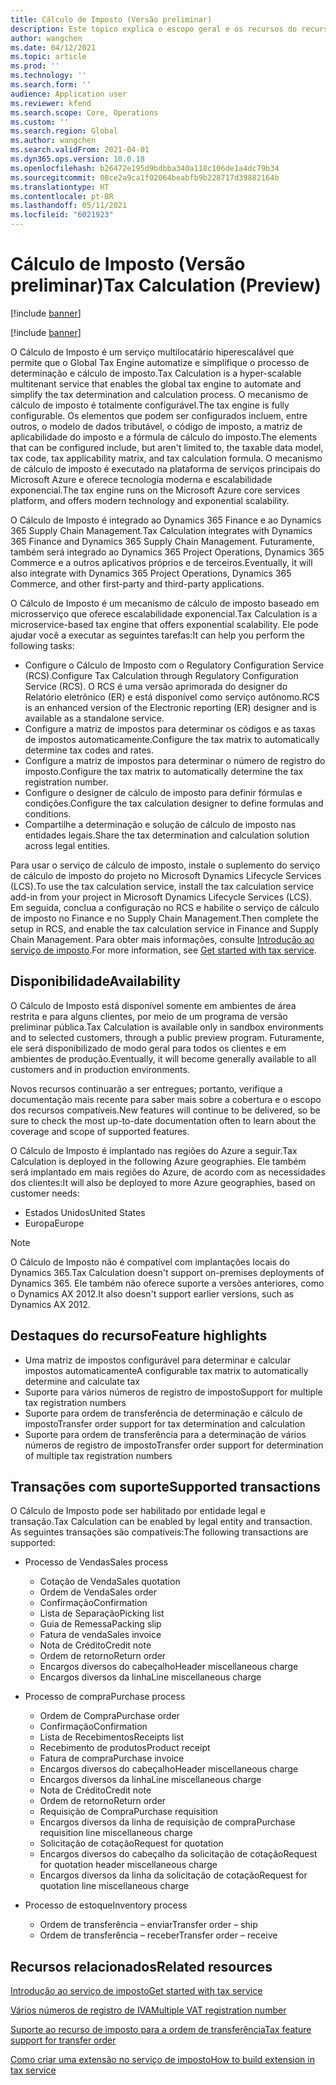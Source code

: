 ```yaml
---
title: Cálculo de Imposto (Versão preliminar)
description: Este tópico explica o escopo geral e os recursos do recurso Cálculo de Imposto.
author: wangchen
ms.date: 04/12/2021
ms.topic: article
ms.prod: ''
ms.technology: ''
ms.search.form: ''
audience: Application user
ms.reviewer: kfend
ms.search.scope: Core, Operations
ms.custom: ''
ms.search.region: Global
ms.author: wangchen
ms.search.validFrom: 2021-04-01
ms.dyn365.ops.version: 10.0.18
ms.openlocfilehash: b26472e195d9bdbba340a118c106de1a4dc79b34
ms.sourcegitcommit: 08ce2a9ca1f02064beabfb9b228717d39882164b
ms.translationtype: HT
ms.contentlocale: pt-BR
ms.lasthandoff: 05/11/2021
ms.locfileid: "6021923"
---
```

# <a name="tax-calculation-preview"></a><span data-ttu-id="db3a4-103">Cálculo de Imposto (Versão preliminar)</span><span class="sxs-lookup"><span data-stu-id="db3a4-103">Tax Calculation (Preview)</span></span>

[!include [banner](../includes/banner.md)]

[!include [banner](../includes/preview-banner.md)]

<span data-ttu-id="db3a4-104">O Cálculo de Imposto é um serviço multilocatário hiperescalável que permite que o Global Tax Engine automatize e simplifique o processo de determinação e cálculo de imposto.</span><span class="sxs-lookup"><span data-stu-id="db3a4-104">Tax Calculation is a hyper-scalable multitenant service that enables the global tax engine to automate and simplify the tax determination and calculation process.</span></span> <span data-ttu-id="db3a4-105">O mecanismo de cálculo de imposto é totalmente configurável.</span><span class="sxs-lookup"><span data-stu-id="db3a4-105">The tax engine is fully configurable.</span></span> <span data-ttu-id="db3a4-106">Os elementos que podem ser configurados incluem, entre outros, o modelo de dados tributável, o código de imposto, a matriz de aplicabilidade do imposto e a fórmula de cálculo do imposto.</span><span class="sxs-lookup"><span data-stu-id="db3a4-106">The elements that can be configured include, but aren't limited to, the taxable data model, tax code, tax applicability matrix, and tax calculation formula.</span></span> <span data-ttu-id="db3a4-107">O mecanismo de cálculo de imposto é executado na plataforma de serviços principais do Microsoft Azure e oferece tecnologia moderna e escalabilidade exponencial.</span><span class="sxs-lookup"><span data-stu-id="db3a4-107">The tax engine runs on the Microsoft Azure core services platform, and offers modern technology and exponential scalability.</span></span>

<span data-ttu-id="db3a4-108">O Cálculo de Imposto é integrado ao Dynamics 365 Finance e ao Dynamics 365 Supply Chain Management.</span><span class="sxs-lookup"><span data-stu-id="db3a4-108">Tax Calculation integrates with Dynamics 365 Finance and Dynamics 365 Supply Chain Management.</span></span> <span data-ttu-id="db3a4-109">Futuramente, também será integrado ao Dynamics 365 Project Operations, Dynamics 365 Commerce e a outros aplicativos próprios e de terceiros.</span><span class="sxs-lookup"><span data-stu-id="db3a4-109">Eventually, it will also integrate with Dynamics 365 Project Operations, Dynamics 365 Commerce, and other first-party and third-party applications.</span></span>

<span data-ttu-id="db3a4-110">O Cálculo de Imposto é um mecanismo de cálculo de imposto baseado em microsserviço que oferece escalabilidade exponencial.</span><span class="sxs-lookup"><span data-stu-id="db3a4-110">Tax Calculation is a microservice-based tax engine that offers exponential scalability.</span></span> <span data-ttu-id="db3a4-111">Ele pode ajudar você a executar as seguintes tarefas:</span><span class="sxs-lookup"><span data-stu-id="db3a4-111">It can help you perform the following tasks:</span></span>

- <span data-ttu-id="db3a4-112">Configure o Cálculo de Imposto com o Regulatory Configuration Service (RCS).</span><span class="sxs-lookup"><span data-stu-id="db3a4-112">Configure Tax Calculation through Regulatory Configuration Service (RCS).</span></span> <span data-ttu-id="db3a4-113">O RCS é uma versão aprimorada do designer do Relatório eletrônico (ER) e está disponível como serviço autônomo.</span><span class="sxs-lookup"><span data-stu-id="db3a4-113">RCS is an enhanced version of the Electronic reporting (ER) designer and is available as a standalone service.</span></span>
- <span data-ttu-id="db3a4-114">Configure a matriz de impostos para determinar os códigos e as taxas de impostos automaticamente.</span><span class="sxs-lookup"><span data-stu-id="db3a4-114">Configure the tax matrix to automatically determine tax codes and rates.</span></span>
- <span data-ttu-id="db3a4-115">Configure a matriz de impostos para determinar o número de registro do imposto.</span><span class="sxs-lookup"><span data-stu-id="db3a4-115">Configure the tax matrix to automatically determine the tax registration number.</span></span>
- <span data-ttu-id="db3a4-116">Configure o designer de cálculo de imposto para definir fórmulas e condições.</span><span class="sxs-lookup"><span data-stu-id="db3a4-116">Configure the tax calculation designer to define formulas and conditions.</span></span>
- <span data-ttu-id="db3a4-117">Compartilhe a determinação e solução de cálculo de imposto nas entidades legais.</span><span class="sxs-lookup"><span data-stu-id="db3a4-117">Share the tax determination and calculation solution across legal entities.</span></span>

<span data-ttu-id="db3a4-118">Para usar o serviço de cálculo de imposto, instale o suplemento do serviço de cálculo de imposto do projeto no Microsoft Dynamics Lifecycle Services (LCS).</span><span class="sxs-lookup"><span data-stu-id="db3a4-118">To use the tax calculation service, install the tax calculation service add-in from your project in Microsoft Dynamics Lifecycle Services (LCS).</span></span> <span data-ttu-id="db3a4-119">Em seguida, conclua a configuração no RCS e habilite o serviço de cálculo de imposto no Finance e no Supply Chain Management.</span><span class="sxs-lookup"><span data-stu-id="db3a4-119">Then complete the setup in RCS, and enable the tax calculation service in Finance and Supply Chain Management.</span></span> <span data-ttu-id="db3a4-120">Para obter mais informações, consulte [Introdução ao serviço de imposto](./global-get-started-with-tax-calculation-service.md).</span><span class="sxs-lookup"><span data-stu-id="db3a4-120">For more information, see [Get started with tax service](./global-get-started-with-tax-calculation-service.md).</span></span>

## <a name="availability"></a><span data-ttu-id="db3a4-121">Disponibilidade</span><span class="sxs-lookup"><span data-stu-id="db3a4-121">Availability</span></span>

<span data-ttu-id="db3a4-122">O Cálculo de Imposto está disponível somente em ambientes de área restrita e para alguns clientes, por meio de um programa de versão preliminar pública.</span><span class="sxs-lookup"><span data-stu-id="db3a4-122">Tax Calculation is available only in sandbox environments and to selected customers, through a public preview program.</span></span> <span data-ttu-id="db3a4-123">Futuramente, ele será disponibilizado de modo geral para todos os clientes e em ambientes de produção.</span><span class="sxs-lookup"><span data-stu-id="db3a4-123">Eventually, it will become generally available to all customers and in production environments.</span></span>

<span data-ttu-id="db3a4-124">Novos recursos continuarão a ser entregues; portanto, verifique a documentação mais recente para saber mais sobre a cobertura e o escopo dos recursos compatíveis.</span><span class="sxs-lookup"><span data-stu-id="db3a4-124">New features will continue to be delivered, so be sure to check the most up-to-date documentation often to learn about the coverage and scope of supported features.</span></span>

<span data-ttu-id="db3a4-125">O Cálculo de Imposto é implantado nas regiões do Azure a seguir.</span><span class="sxs-lookup"><span data-stu-id="db3a4-125">Tax Calculation is deployed in the following Azure geographies.</span></span> <span data-ttu-id="db3a4-126">Ele também será implantado em mais regiões do Azure, de acordo com as necessidades dos clientes:</span><span class="sxs-lookup"><span data-stu-id="db3a4-126">It will also be deployed to more Azure geographies, based on customer needs:</span></span>

- <span data-ttu-id="db3a4-127">Estados Unidos</span><span class="sxs-lookup"><span data-stu-id="db3a4-127">United States</span></span>
- <span data-ttu-id="db3a4-128">Europa</span><span class="sxs-lookup"><span data-stu-id="db3a4-128">Europe</span></span>

> [!NOTE]
> <span data-ttu-id="db3a4-129">O Cálculo de Imposto não é compatível com implantações locais do Dynamics 365.</span><span class="sxs-lookup"><span data-stu-id="db3a4-129">Tax Calculation doesn't support on-premises deployments of Dynamics 365.</span></span> <span data-ttu-id="db3a4-130">Ele também não oferece suporte a versões anteriores, como o Dynamics AX 2012.</span><span class="sxs-lookup"><span data-stu-id="db3a4-130">It also doesn't support earlier versions, such as Dynamics AX 2012.</span></span>

## <a name="feature-highlights"></a><span data-ttu-id="db3a4-131">Destaques do recurso</span><span class="sxs-lookup"><span data-stu-id="db3a4-131">Feature highlights</span></span>

- <span data-ttu-id="db3a4-132">Uma matriz de impostos configurável para determinar e calcular impostos automaticamente</span><span class="sxs-lookup"><span data-stu-id="db3a4-132">A configurable tax matrix to automatically determine and calculate tax</span></span>
- <span data-ttu-id="db3a4-133">Suporte para vários números de registro de imposto</span><span class="sxs-lookup"><span data-stu-id="db3a4-133">Support for multiple tax registration numbers</span></span>
- <span data-ttu-id="db3a4-134">Suporte para ordem de transferência de determinação e cálculo de imposto</span><span class="sxs-lookup"><span data-stu-id="db3a4-134">Transfer order support for tax determination and calculation</span></span>
- <span data-ttu-id="db3a4-135">Suporte para ordem de transferência para a determinação de vários números de registro de imposto</span><span class="sxs-lookup"><span data-stu-id="db3a4-135">Transfer order support for determination of multiple tax registration numbers</span></span>

## <a name="supported-transactions"></a><span data-ttu-id="db3a4-136">Transações com suporte</span><span class="sxs-lookup"><span data-stu-id="db3a4-136">Supported transactions</span></span>

<span data-ttu-id="db3a4-137">O Cálculo de Imposto pode ser habilitado por entidade legal e transação.</span><span class="sxs-lookup"><span data-stu-id="db3a4-137">Tax Calculation can be enabled by legal entity and transaction.</span></span> <span data-ttu-id="db3a4-138">As seguintes transações são compatíveis:</span><span class="sxs-lookup"><span data-stu-id="db3a4-138">The following transactions are supported:</span></span>

- <span data-ttu-id="db3a4-139">Processo de Vendas</span><span class="sxs-lookup"><span data-stu-id="db3a4-139">Sales process</span></span>

    - <span data-ttu-id="db3a4-140">Cotação de Venda</span><span class="sxs-lookup"><span data-stu-id="db3a4-140">Sales quotation</span></span>
    - <span data-ttu-id="db3a4-141">Ordem de Venda</span><span class="sxs-lookup"><span data-stu-id="db3a4-141">Sales order</span></span>
    - <span data-ttu-id="db3a4-142">Confirmação</span><span class="sxs-lookup"><span data-stu-id="db3a4-142">Confirmation</span></span>
    - <span data-ttu-id="db3a4-143">Lista de Separação</span><span class="sxs-lookup"><span data-stu-id="db3a4-143">Picking list</span></span>
    - <span data-ttu-id="db3a4-144">Guia de Remessa</span><span class="sxs-lookup"><span data-stu-id="db3a4-144">Packing slip</span></span>
    - <span data-ttu-id="db3a4-145">Fatura de venda</span><span class="sxs-lookup"><span data-stu-id="db3a4-145">Sales invoice</span></span>
    - <span data-ttu-id="db3a4-146">Nota de Crédito</span><span class="sxs-lookup"><span data-stu-id="db3a4-146">Credit note</span></span>
    - <span data-ttu-id="db3a4-147">Ordem de retorno</span><span class="sxs-lookup"><span data-stu-id="db3a4-147">Return order</span></span>
    - <span data-ttu-id="db3a4-148">Encargos diversos do cabeçalho</span><span class="sxs-lookup"><span data-stu-id="db3a4-148">Header miscellaneous charge</span></span>
    - <span data-ttu-id="db3a4-149">Encargos diversos da linha</span><span class="sxs-lookup"><span data-stu-id="db3a4-149">Line miscellaneous charge</span></span>

- <span data-ttu-id="db3a4-150">Processo de compra</span><span class="sxs-lookup"><span data-stu-id="db3a4-150">Purchase process</span></span>

    - <span data-ttu-id="db3a4-151">Ordem de Compra</span><span class="sxs-lookup"><span data-stu-id="db3a4-151">Purchase order</span></span>
    - <span data-ttu-id="db3a4-152">Confirmação</span><span class="sxs-lookup"><span data-stu-id="db3a4-152">Confirmation</span></span>
    - <span data-ttu-id="db3a4-153">Lista de Recebimentos</span><span class="sxs-lookup"><span data-stu-id="db3a4-153">Receipts list</span></span>
    - <span data-ttu-id="db3a4-154">Recebimento de produtos</span><span class="sxs-lookup"><span data-stu-id="db3a4-154">Product receipt</span></span>
    - <span data-ttu-id="db3a4-155">Fatura de compra</span><span class="sxs-lookup"><span data-stu-id="db3a4-155">Purchase invoice</span></span>
    - <span data-ttu-id="db3a4-156">Encargos diversos do cabeçalho</span><span class="sxs-lookup"><span data-stu-id="db3a4-156">Header miscellaneous charge</span></span>
    - <span data-ttu-id="db3a4-157">Encargos diversos da linha</span><span class="sxs-lookup"><span data-stu-id="db3a4-157">Line miscellaneous charge</span></span>
    - <span data-ttu-id="db3a4-158">Nota de Crédito</span><span class="sxs-lookup"><span data-stu-id="db3a4-158">Credit note</span></span>
    - <span data-ttu-id="db3a4-159">Ordem de retorno</span><span class="sxs-lookup"><span data-stu-id="db3a4-159">Return order</span></span>
    - <span data-ttu-id="db3a4-160">Requisição de Compra</span><span class="sxs-lookup"><span data-stu-id="db3a4-160">Purchase requisition</span></span>
    - <span data-ttu-id="db3a4-161">Encargos diversos da linha de requisição de compra</span><span class="sxs-lookup"><span data-stu-id="db3a4-161">Purchase requisition line miscellaneous charge</span></span>
    - <span data-ttu-id="db3a4-162">Solicitação de cotação</span><span class="sxs-lookup"><span data-stu-id="db3a4-162">Request for quotation</span></span>
    - <span data-ttu-id="db3a4-163">Encargos diversos do cabeçalho da solicitação de cotação</span><span class="sxs-lookup"><span data-stu-id="db3a4-163">Request for quotation header miscellaneous charge</span></span>
    - <span data-ttu-id="db3a4-164">Encargos diversos da linha da solicitação de cotação</span><span class="sxs-lookup"><span data-stu-id="db3a4-164">Request for quotation line miscellaneous charge</span></span>

- <span data-ttu-id="db3a4-165">Processo de estoque</span><span class="sxs-lookup"><span data-stu-id="db3a4-165">Inventory process</span></span>

    - <span data-ttu-id="db3a4-166">Ordem de transferência – enviar</span><span class="sxs-lookup"><span data-stu-id="db3a4-166">Transfer order – ship</span></span>
    - <span data-ttu-id="db3a4-167">Ordem de transferência – receber</span><span class="sxs-lookup"><span data-stu-id="db3a4-167">Transfer order – receive</span></span>

## <a name="related-resources"></a><span data-ttu-id="db3a4-168">Recursos relacionados</span><span class="sxs-lookup"><span data-stu-id="db3a4-168">Related resources</span></span>

[<span data-ttu-id="db3a4-169">Introdução ao serviço de imposto</span><span class="sxs-lookup"><span data-stu-id="db3a4-169">Get started with tax service</span></span>](./global-get-started-with-tax-calculation-service.md)

[<span data-ttu-id="db3a4-170">Vários números de registro de IVA</span><span class="sxs-lookup"><span data-stu-id="db3a4-170">Multiple VAT registration number</span></span>](./emea-multiple-vat-registration-numbers.md)

[<span data-ttu-id="db3a4-171">Suporte ao recurso de imposto para a ordem de transferência</span><span class="sxs-lookup"><span data-stu-id="db3a4-171">Tax feature support for transfer order</span></span>](./tasks/tax-feature-support-for-transfer-order.md)

[<span data-ttu-id="db3a4-172">Como criar uma extensão no serviço de imposto</span><span class="sxs-lookup"><span data-stu-id="db3a4-172">How to build extension in tax service</span></span>](./tax-service-add-data-fields-tax-integration-by-extension.md)